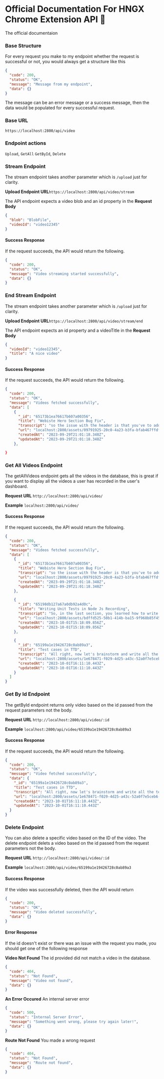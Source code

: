 # Official Documentation For HNGX Chrome Extension API 🚀

The official documentaion

### Base Structure

For every request you make to my endpoint whether the request is successful or not, you would always get a structure like this

```json
{
  "code": 200,
  "status": "OK",
  "message": "Message from my endpoint",
  "data": {}
}
```

The message can be an error message or a success message, then the data would be populated for every successful request.

### Base URL

`https://localhost:2800/api/video`

### Endpoint actions

`Upload`, `GetAll` `GetById`, `Delete`

### Stream Endpoint

The stream endpoint takes another parameter which is `/upload` just for clarity.

**Upload Endpoint URL**`https://localhost:2800/api/video/stream`

The API endpoint expects a video blob and an id property in the **Request Body**

```json
{
  "blob": "BlobFile",
  "videoId": "video12345"
}
```

#### Success Response

If the request succeeds, the API would return the following.

```json
{
  "code": 200,
  "status": "OK",
  "message": "Video streaming started successfully",
  "data": {}
}
```

### End Stream Endpoint

The stream endpoint takes another parameter which is `/upload` just for clarity.

**Upload Endpoint URL**`https://localhost:2800/api/video/stream/end`

The API endpoint expects an id property and a videoTitle in the **Request Body**

```json
{
  "videoId": "video12345",
  "title": "A nice video"
}
```

#### Success Response

If the request succeeds, the API would return the following.

```json
{
  "code": 200,
  "status": "OK",
  "message": "Videos fetched successfully",
  "data": [
    {
      "_id": "65173b1ea76617b607a00356",
      "title": "Webiste Hero Section Bug Fix",
      "transcript": "so the issue with the header is that you've to add an absolute positioning",
      "url": "localhost:2800/assets/09791925-20c0-4a23-b3fa-bfab467ffdf2-y2mate.com - Warriyo  Mortals feat Laura Brehm NCS Release.mp3",
      "createdAt": "2023-09-29T21:01:18.348Z",
      "updatedAt": "2023-09-29T21:01:18.348Z"
    },

}
```

### Get All Videos Endpoint

The getAllVideos endpoint gets all the videos in the database, this is great if you want to display all the videos a user has recorded in the user's dashboard.

**Request URL**
`http://localhost:2800/api/video/`

**Example**
`localhost:2800/api/video/`

#### Success Response

If the request succeeds, the API would return the following.

```json
{
  "code": 200,
  "status": "OK",
  "message": "Videos fetched successfully",
  "data": [
    {
      "_id": "65173b1ea76617b607a00356",
      "title": "Webiste Hero Section Bug Fix",
      "transcript": "so the issue with the header is that you've to add an absolute positioning",
      "url": "localhost:2800/assets/09791925-20c0-4a23-b3fa-bfab467ffdf2-y2mate.com - Warriyo  Mortals feat Laura Brehm NCS Release.mp3",
      "createdAt": "2023-09-29T21:01:18.348Z",
      "updatedAt": "2023-09-29T21:01:18.348Z"
    },

    {
      "_id": "65198db127a67a0db92a4d0c",
      "title": "Writing Unit Tests in Node Js Recording",
      "transcript": "So, in the last section, you learned how to write unit tests. Unit tests are easy to write, they're fast to execute, and they're ideal for testing functions with zero or minimal dependency to external resources. But in real world applications, we need to work with one or more external resources. That's where integration tests come into the picture. With integration tests, we test our application code along with these external resources as a whole. So, to write integration tests, we need a real database. We populate this database with data for testing. Now, we send an HTTP request to an endpoint we want to test, and then make an assertion. That assertion may involve inspecting the response or the database. For example, if we send an HTTP POST request to create a new genre, in an integration test, we're going to look at our database and verify that this new genre is there. So that's the big picture. In the next lecture, we're going to make a few simple tweaks to our application and prepare it for integration testing.",
      "url": "localhost:2800/assets/bdffd525-50b1-414b-ba15-9f968b85f45e-181 Introduction.mp4",
      "createdAt": "2023-10-01T15:18:09.856Z",
      "updatedAt": "2023-10-01T15:18:09.856Z"
    },

    {
      "_id": "65199a1e19426728c0ab89a3",
      "title": "Test cases in TTD",
      "transcript": "All right, now let's brainstorm and write all the test cases that we can think of this is not a complete lease It may change or extend it later so When we send a post request to this endpoint How should this endpoint behave? Well, first of all, we want to make sure that only Authenticated users can call this endpoint. So this should return 401 or unauthorized if client is not logged in. That's one test case Assuming that the client is logged in. What is the next thing we need to check for? We want to make sure that customer ID is provided and if not, we want to return a bad request So you should return 400 if customer ID is not provided Similarly we want to make sure that movie ID is provided as well. So It should return 400 if movie ID is not provided It is possible that the client sends both the customer ID and movie ID, but we don't have a rental for this combination Then we want to return 404 or not found if no rental Found for this customer and movie What is the next possibility that we do have a rental but that rental is already processed in other words The customer already returned the movie in that case. We want to return 400 which means this is a bad request So return 400 if rental already processed So These are all the negative cases Now, let's take a look at positive cases if we get to this point, that means we're processing a valid return so we should return 200 if This is a valid request We should also set the return date. So set the return date Next we need to calculate the rental fee. So calculate The rental fee We should also add the movie back to the stock so increase the stock and Finally, what should we return to the client in the body of the response? We can return the summary of the rental so return the rental So this is the rental with all the properties set date out date returned rental fee and so on So these are the initial test cases that I can think of over the next few lectures We're going to implement each of these test cases one by one",
      "url": "localhost:2800/assets/1e678471-f029-4d25-a43c-52a0f7e5ceb6-200 Test Cases.mp4",
      "createdAt": "2023-10-01T16:11:10.443Z",
      "updatedAt": "2023-10-01T16:11:10.443Z"
    }
  ]
}
```

### Get By Id Endpoint

The getById endpoint returns only video based on the id passed from the request parameters not the body.

**Request URL**
`http://localhost:2800/api/video/:id`

**Example**
`localhost:2800/api/video/65199a1e19426728c0ab89a3`

#### Success Response

If the request succeeds, the API would return the following.

```json
{
  "code": 200,
  "status": "OK",
  "message": "Video fetched successfully",
  "data": {
    "_id": "65199a1e19426728c0ab89a3",
    "title": "Test cases in TTD",
    "transcript": "All right, now let's brainstorm and write all the test cases that we can think of this is not a complete lease It may change or extend it later so When we send a post request to this endpoint How should this endpoint behave? Well, first of all, we want to make sure that only Authenticated users can call this endpoint. So this should return 401 or unauthorized if client is not logged in. That's one test case Assuming that the client is logged in. What is the next thing we need to check for? We want to make sure that customer ID is provided and if not, we want to return a bad request So you should return 400 if customer ID is not provided Similarly we want to make sure that movie ID is provided as well. So It should return 400 if movie ID is not provided It is possible that the client sends both the customer ID and movie ID, but we don't have a rental for this combination Then we want to return 404 or not found if no rental Found for this customer and movie What is the next possibility that we do have a rental but that rental is already processed in other words The customer already returned the movie in that case. We want to return 400 which means this is a bad request So return 400 if rental already processed So These are all the negative cases Now, let's take a look at positive cases if we get to this point, that means we're processing a valid return so we should return 200 if This is a valid request We should also set the return date. So set the return date Next we need to calculate the rental fee. So calculate The rental fee We should also add the movie back to the stock so increase the stock and Finally, what should we return to the client in the body of the response? We can return the summary of the rental so return the rental So this is the rental with all the properties set date out date returned rental fee and so on So these are the initial test cases that I can think of over the next few lectures We're going to implement each of these test cases one by one",
    "url": "localhost:2800/assets/1e678471-f029-4d25-a43c-52a0f7e5ceb6-200 Test Cases.mp4",
    "createdAt": "2023-10-01T16:11:10.443Z",
    "updatedAt": "2023-10-01T16:11:10.443Z"
  }
}
```

### Delete Endpoint

You can also delete a specific video based on the ID of the video. The delete endpoint delets a video based on the id passed from the request parameters not the body.

**Request URL**
`http://localhost:2800/api/video/:id`

**Example**
`localhost:2800/api/video/65199a1e19426728c0ab89a3`

#### Success Response

If the video was successfully deleted, then the API would return

```json
{
  "code": 200,
  "status": "OK",
  "message": "Video deleted successfully",
  "data": {}
}
```

#### Error Response

If the id doesn't exist or there was an issue with the request you made, you should get one of the following response

**Video Not Found**
The id provided did not match a video in the database.

```json
{
  "code": 404,
  "status": "Not Found",
  "message": "Video not found",
  "data": {}
}
```

**An Error Occured**
An internal server error

```json
{
  "code": 500,
  "status": "Internal Server Error",
  "message": "Something went wrong, please try again later!",
  "data": {}
}
```

**Route Not Found**
You made a wrong request

```json
{
  "code": 404,
  "status": "Not Found",
  "message": "Route not found",
  "data": {}
}
```
